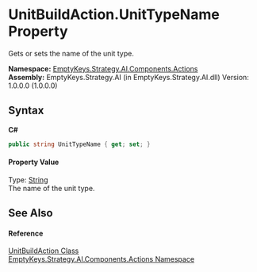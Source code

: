 # UnitBuildAction.UnitTypeName Property 
 

Gets or sets the name of the unit type.

**Namespace:**&nbsp;<a href="N_EmptyKeys_Strategy_AI_Components_Actions">EmptyKeys.Strategy.AI.Components.Actions</a><br />**Assembly:**&nbsp;EmptyKeys.Strategy.AI (in EmptyKeys.Strategy.AI.dll) Version: 1.0.0.0 (1.0.0.0)

## Syntax

**C#**<br />
``` C#
public string UnitTypeName { get; set; }
```


#### Property Value
Type: <a href="http://msdn2.microsoft.com/en-us/library/s1wwdcbf" target="_blank">String</a><br />The name of the unit type.

## See Also


#### Reference
<a href="T_EmptyKeys_Strategy_AI_Components_Actions_UnitBuildAction">UnitBuildAction Class</a><br /><a href="N_EmptyKeys_Strategy_AI_Components_Actions">EmptyKeys.Strategy.AI.Components.Actions Namespace</a><br />